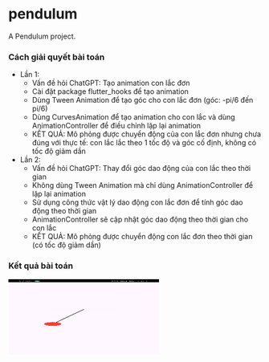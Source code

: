 # pendulum

A Pendulum project.

### Cách giải quyết bài toán
- Lần 1: 
    - Vấn đề hỏi ChatGPT: Tạo animation con lắc đơn
    - Cài đặt package flutter_hooks để tạo animation 
    - Dùng Tween Animation để tạo góc cho con lắc đơn (góc: -pi/6 đến pi/6)
    - Dùng CurvesAnimation để tạo animation cho con lắc và dùng AnimationController để điều chỉnh lặp lại animation
    - KẾT QUẢ: Mô phỏng được chuyển động của con lắc đơn nhưng chưa đúng với thực tế: con lắc lắc theo 1 tốc độ và góc cố định, không có tốc độ giảm dần
- Lần 2: 
    - Vấn đề hỏi ChatGPT: Thay đổi góc dao động của con lắc theo thời gian
    - Không dùng Tween Animation mà chỉ dùng AnimationController để lặp lại animation
    - Sử dụng công thức vật lý dao động con lắc đơn để tính góc dao động theo thời gian 
    - AnimationController sẽ cập nhật góc dao động theo thời gian cho con lắc
    - KẾT QUẢ: Mô phỏng được chuyển động con lắc đơn theo thời gian (có tốc độ giảm dần)
### Kết quả bài toán
<img src="images/ket-qua-bai-01.jpg" width="300" height="150">